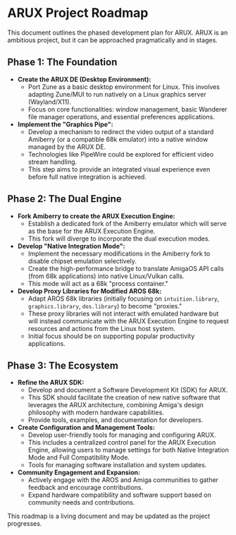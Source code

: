 # ARUX Project Roadmap

This document outlines the phased development plan for ARUX. ARUX is an ambitious project, but it can be approached pragmatically and in stages.

## Phase 1: The Foundation

*   **Create the ARUX DE (Desktop Environment):**
    *   Port Zune as a basic desktop environment for Linux. This involves adapting Zune/MUI to run natively on a Linux graphics server (Wayland/X11).
    *   Focus on core functionalities: window management, basic Wanderer file manager operations, and essential preferences applications.
*   **Implement the "Graphics Pipe":**
    *   Develop a mechanism to redirect the video output of a standard Amiberry (or a compatible 68k emulator) into a native window managed by the ARUX DE.
    *   Technologies like PipeWire could be explored for efficient video stream handling.
    *   This step aims to provide an integrated visual experience even before full native integration is achieved.

## Phase 2: The Dual Engine

*   **Fork Amiberry to create the ARUX Execution Engine:**
    *   Establish a dedicated fork of the Amiberry emulator which will serve as the base for the ARUX Execution Engine.
    *   This fork will diverge to incorporate the dual execution modes.
*   **Develop "Native Integration Mode":**
    *   Implement the necessary modifications in the Amiberry fork to disable chipset emulation selectively.
    *   Create the high-performance bridge to translate AmigaOS API calls (from 68k applications) into native Linux/Vulkan calls.
    *   This mode will act as a 68k "process container."
*   **Develop Proxy Libraries for Modified AROS 68k:**
    *   Adapt AROS 68k libraries (initially focusing on `intuition.library`, `graphics.library`, `dos.library`) to become "proxies."
    *   These proxy libraries will not interact with emulated hardware but will instead communicate with the ARUX Execution Engine to request resources and actions from the Linux host system.
    *   Initial focus should be on supporting popular productivity applications.

## Phase 3: The Ecosystem

*   **Refine the ARUX SDK:**
    *   Develop and document a Software Development Kit (SDK) for ARUX.
    *   This SDK should facilitate the creation of new native software that leverages the ARUX architecture, combining Amiga's design philosophy with modern hardware capabilities.
    *   Provide tools, examples, and documentation for developers.
*   **Create Configuration and Management Tools:**
    *   Develop user-friendly tools for managing and configuring ARUX.
    *   This includes a centralized control panel for the ARUX Execution Engine, allowing users to manage settings for both Native Integration Mode and Full Compatibility Mode.
    *   Tools for managing software installation and system updates.
*   **Community Engagement and Expansion:**
    *   Actively engage with the AROS and Amiga communities to gather feedback and encourage contributions.
    *   Expand hardware compatibility and software support based on community needs and contributions.

This roadmap is a living document and may be updated as the project progresses.
